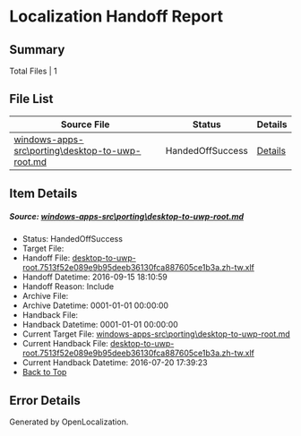 # <a name='report-top'></a> Localization Handoff Report

## Summary
 Total Files | 1

## File List
 Source File | Status | Details 
 ----------- | ------ | ------- 
 [windows-apps-src\porting\desktop-to-uwp-root.md](https://github.com/Microsoft/windows-apps/blob/ff8cd3ab5e38cfc3a2b5fabaad15f78a5f2620f2/windows-apps-src/porting/desktop-to-uwp-root.md) | HandedOffSuccess | [Details](#6cf6367ed0f6acea0f87ac36a050e874425423b14909)

## Item Details
##### <a name='6cf6367ed0f6acea0f87ac36a050e874425423b14909'></a> Source: [windows-apps-src\porting\desktop-to-uwp-root.md](https://github.com/Microsoft/windows-apps/blob/ff8cd3ab5e38cfc3a2b5fabaad15f78a5f2620f2/windows-apps-src/porting/desktop-to-uwp-root.md)
* Status: HandedOffSuccess
* Target File: 
* Handoff File: [desktop-to-uwp-root.7513f52e089e9b95deeb36130fca887605ce1b3a.zh-tw.xlf](https://github.com/Microsoft/WDG.handoff/blob/efaf0599690c4eadaa9b1096434edb82b9face1f/ol-handoff/Microsoft/windows-apps.zh-tw/master/desktop-to-uwp-root.7513f52e089e9b95deeb36130fca887605ce1b3a.zh-tw.xlf)
* Handoff Datetime: 2016-09-15 18:10:59
* Handoff Reason: Include
* Archive File: 
* Archive Datetime: 0001-01-01 00:00:00
* Handback File: 
* Handback Datetime: 0001-01-01 00:00:00
* Current Target File: [windows-apps-src\porting\desktop-to-uwp-root.md](https://github.com/Microsoft/windows-apps.zh-tw/blob/28d9426b29c49ad4d7d36ad8929a7eab1d0bd985/windows-apps-src/porting/desktop-to-uwp-root.md)
* Current Handback File: [desktop-to-uwp-root.7513f52e089e9b95deeb36130fca887605ce1b3a.zh-tw.xlf](https://github.com/Microsoft/WDG.handback/blob/ba466a2470429e980e411fcb9bc1043d0c07ebdd/ol-handback/Microsoft/windows-apps.zh-tw/master/desktop-to-uwp-root.7513f52e089e9b95deeb36130fca887605ce1b3a.zh-tw.xlf)
* Current Handback Datetime: 2016-07-20 17:39:23
* [Back to Top](#report-top)


## Error Details

Generated by OpenLocalization.
